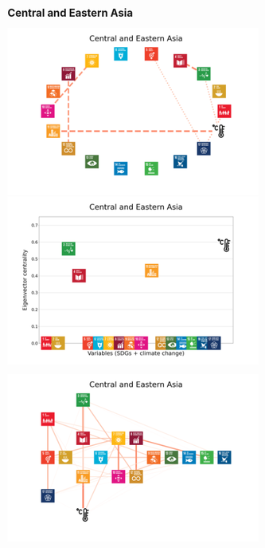 ## Central and Eastern Asia

<img src="../Central and Eastern Asia/Central and Eastern Asia_circular_network_logos.png">
<img src="../Central and Eastern Asia/Central and Eastern Asia_eigenvector_centrality.png">
<br>
<br>
<img src="../Central and Eastern Asia/Central and Eastern Asia_multipartite_network_logos_cluster.png">
